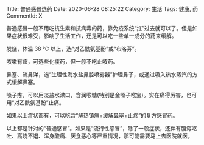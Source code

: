 Title: 普通感冒选药
Date: 2020-06-28 08:25:22
Category: 生活
Tags: 健康, 药
CommentId: X


普通感冒一般不用吃抗生素和抗病毒的药，靠免疫系统“扛”过去就可以了。但是如果症状很难受，影响了生活工作，还是可以吃一些单一成分的药来缓解。


<!-- PELICAN_END_SUMMARY -->


发烧，体温 38 ℃ 以上，选“对乙酰氨基酚”或“布洛芬”。

咳嗽有痰，可选些化痰药，但一般不吃止咳药。

鼻塞、流鼻涕，选“生理性海水盐鼻腔喷雾器”护理鼻子，或通过吸入热水蒸汽的方式缓解鼻塞。

嗓子疼，可以用淡盐水漱口，含润喉糖(特别是金嗓子喉宝)。实在痛得厉害，也可用“对乙酰氨基酚”止痛。

如果以上症状都有，可以吃含“解热镇痛+缓解鼻塞+止疼”的复方感冒药。


以上都是针对的“普通感冒”。如果是“流行性感冒”，除了一般症状，还伴有腹泻呕吐、高烧不退、浑身酸痛、厌食恶心等严重情况，那可能需要马上去医院就医。
